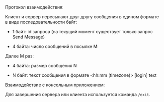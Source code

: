 Протокол взаимодействия:

Клиент и сервер пересылают друг другу сообщения в едином формате в виде последовательности байт:

* 1 байт: id запроса (на текущий момент существует только запрос Send Message)

* 4 байта: число сообщений в посылке M

Далее M раз:

* 4 байта: размер сообщения N

* N байт: текст сообщения в формате \<hh\:mm (timezone)\> \[login\] text 


Взаимодействие с консольным приложением:

Для завершения сервера или клиента используется команда
`/exit`.
